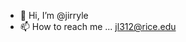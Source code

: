 - 👋 Hi, I’m @jirryle
- 📫 How to reach me ... jl312@rice.edu

<!---
jirryle/jirryle is a ✨ special ✨ repository because its `README.md` (this file) appears on your GitHub profile.
You can click the Preview link to take a look at your changes.
--->
